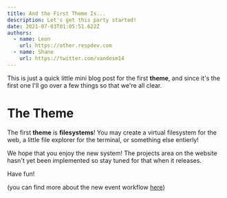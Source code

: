 ```yaml
---
title: And the First Theme Is...
description: Let's get this party started!
date: 2021-07-03T01:05:51.622Z
authors:
  - name: Leon
    url: https://other.respdev.com
  - name: Shane
    url: https://twitter.com/vandesm14
---
```


This is just a quick little mini blog post for the first **theme**, and since
it's the first one I'll go over a few things so that we're all clear.

# The Theme

The first **theme** is **filesystems**! You may create a virtual filesystem for
the web, a little file explorer for the terminal, or something else entierly!

We hope that you enjoy the new system! The projects area on the website hasn't
yet been implemented so stay tuned for that when it releases.

Have fun!

(you can find more about the new event workflow [here](/blog/events-suck.md))